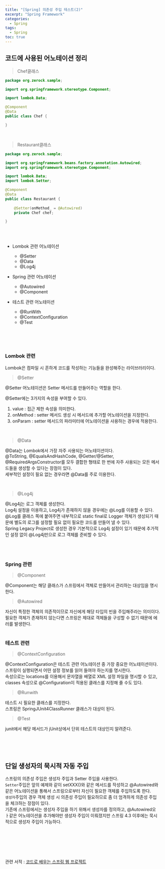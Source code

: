 ```yaml
---
title: "[Spring] 의존성 주입 테스트(2)"
excerpt: "Spring Framework"
categories: 
  - Spring
tags: 
  - Spring
toc: true
---
```







## 코드에 사용된 어노테이션 정리


> Chef클래스

```java
package org.zerock.sample;

import org.springframework.stereotype.Component;

import lombok.Data;

@Component
@Data
public class Chef {

}

```

<br>

> Restaurant클래스

```java
package org.zerock.sample;

import org.springframework.beans.factory.annotation.Autowired;
import org.springframework.stereotype.Component;

import lombok.Data;
import lombok.Setter;

@Component
@Data
public class Restaurant {
	
	@Setter(onMethod_ = @Autowired)
	private Chef chef;

}
```

<br>
<br>

- Lombok 관련 어노테이션
    - @Setter
    - @Data
    - @Log4j

- Spring 관련 어노테이션
    - @Autowired
    - @Component

- 테스트 관련 어노테이션
    - @RunWith
    - @ContextConfiguration
    - @Test

<br>
<br><br>

### Lombok 관련

Lombok은 컴파일 시 흔하게 코드를 작성하는 기능들을 완성해주는 라이브러리이다.<br>

> @Setter

@Setter 어노테이션은 Setter 메서드를 만들어주는 역할을 한다.<br>

@Setter에는 3가지의 속성을 부여할 수 있다.<br>
1. value : 접근 제한 속성을 의미한다.<br>
2. onMethod : setter 메서드 생성 시 메서드에 추가할 어노테이션을 지정한다.<br>
3. onParam : setter 메서드의 파라미터에 어노테이션을 사용하는 경우에 적용한다.<br>
<br>

> @Data

@Data는 Lombok에서 가장 자주 사용되는 어노테이션이다.<br>
@ToString, @EqualsAndHashCode, @Getter/@Setter, @RequiredArgsConstructor를 모두 결합한 형태로 한 번에 자주 사용되는 모든 메서드들을 생성할 수 있다는 장점이 있다.<br>
세부적인 설정이 필요 없는 경우라면 @Data를 주로 이용한다.<br>

<br>

> @Log4j

@Log4j는 로그 객체를 생성한다.<br>
Log4j 설정을 이용하고, Log4j가 존재하지 않을 경우에는 @Log를 이용할 수 있다.<br>
@Log를 클래스 쪽에 붙여주면 내부적으로 static final로 Logger 객체가 생성되기 때문에 별도의 로그를 설정할 필요 없이 필요한 코드를 만들어 낼 수 있다.<br>
Spring Legacy Project로 생성한 경우 기본적으로 Log4j 설정이 있기 때문에 추가적인 설정 없이 @Log4j만으로 로그 객체를 준비할 수 있다.<br>
<br><br><br>


### Spring 관련

> @Component 

@Component는 해당 클래스가 스프링에서 객체로 만들어서 관리하는 대상임을 명시한다.<br>

> @Autowired

자신이 특정한 객체의 의존적이므로 자신에게 해당 타입의 빈을 주입해주라는 의미이다.<br>
필요한 객체가 존재하지 않는다면 스프링은 제대로 객체들을 구성할 수 없기 때문에 에러를 발생한다.<br>
<br>

### 테스트 관련

> @ContextConfiguration

@ContextConfiguration은 테스트 관련 어노테이션 중 가장 중요한 어노테이션이다.<br>
스프링이 실행되면서 어떤 설정 정보를 읽어 들여야 하는지를 명시한다.<br>
속성으로는 locations를 이용해서 문자열을 배열로 XML 설정 파일을 명시할 수 있고, classes 속성으로 @Configuration이 적용된 클래스를 지정해 줄 수도 있다.<br>


> @Runwith

테스트 시 필요한 클래스를 지정한다.<br> 
스프링은 SpringJUnit4ClassRunner 클래스가 대상이 된다.<br>

> @Test

junit에서 해당 메서드가 jUnit상에서 단위 테스트의 대상인지 알려준다.<br>


<br><br><br>


## 단일 생성자의 묵시적 자동 주입

스프링의 의존성 주입은 생성자 주입과 Setter 주입을 사용한다.<br>
`Setter`주입은 앞의 예제와 같이 setXXX()와 같은 메서드를 작성하고 @Autowired와 같은 어노테이션을 통해서 스프링으로부터 자신이 필요한 객체를 주입하도록 한다.<br>
`생성자`주입의 경우 객체 생성 시 의존성 주입이 필요하므로 좀 더 엄격하게 의존성 주입을 체크하는 장점이 있다.<br>
기존에 스프링에서는 생성자 주입을 하기 위해서 생성자를 정의하고, @Autowired오 ㅏ같은 어노테이션을 추가해야만 생성자 주입이 이뤄졌지만 스프링 4.3 이후에는 묵시적으로 생성자 주입이 가능하다.<br>

<br><br>

<br><br>




관련 서적 : [코드로 배우는 스프링 웹 프로젝트](https://cafe.naver.com/gugucoding)
<br><br>


